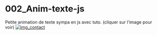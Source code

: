 # 002_Anim-texte-js
Petite animation de texte sympa en js avec tuto. (cliquer sur l'image pour voir)
[![img_contact](./resources/AnimReact.png)](https://franckdun.github.io/002_Anim-texte-js/)
